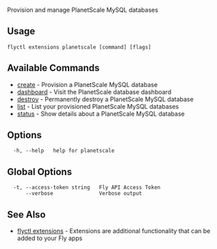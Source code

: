 Provision and manage PlanetScale MySQL databases


## Usage
~~~
flyctl extensions planetscale [command] [flags]
~~~

## Available Commands
* [create](/docs/flyctl/extensions-planetscale-create/)	 - Provision a PlanetScale MySQL database
* [dashboard](/docs/flyctl/extensions-planetscale-dashboard/)	 - Visit the PlanetScale database dashboard
* [destroy](/docs/flyctl/extensions-planetscale-destroy/)	 - Permanently destroy a PlanetScale MySQL database
* [list](/docs/flyctl/extensions-planetscale-list/)	 - List your provisioned PlanetScale MySQL databases
* [status](/docs/flyctl/extensions-planetscale-status/)	 - Show details about a PlanetScale MySQL database

## Options

~~~
  -h, --help   help for planetscale
~~~

## Global Options

~~~
  -t, --access-token string   Fly API Access Token
      --verbose               Verbose output
~~~

## See Also

* [flyctl extensions](/docs/flyctl/extensions/)	 - Extensions are additional functionality that can be added to your Fly apps

